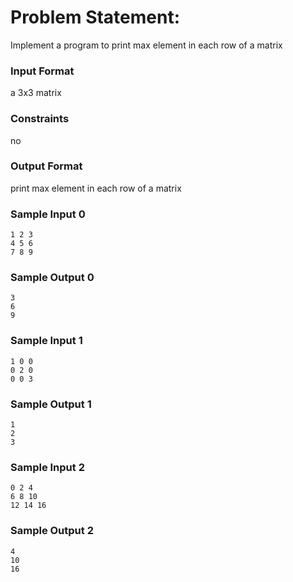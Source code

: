 # Problem Statement:

Implement a program to print max element in each row of a matrix

### Input Format

a 3x3 matrix

### Constraints

no

### Output Format

print max element in each row of a matrix

### Sample Input 0
```
1 2 3
4 5 6
7 8 9
```
### Sample Output 0
```
3
6
9
```
### Sample Input 1
```
1 0 0
0 2 0
0 0 3
```
### Sample Output 1
```
1
2
3
```
### Sample Input 2
```
0 2 4
6 8 10
12 14 16
```
### Sample Output 2
```
4
10
16
```
